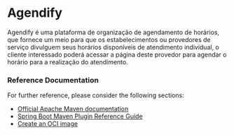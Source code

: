 # Agendify

Agendify é uma plataforma de organização de agendamento de horários, que fornece um meio para que os estabelecimentos ou provedores de serviço divulguem seus horários disponíveis de atendimento individual, o cliente interessado poderá acessar a página deste provedor para agendar o horário para a realização do atendimento.

### Reference Documentation

For further reference, please consider the following sections:

* [Official Apache Maven documentation](https://maven.apache.org/guides/index.html)
* [Spring Boot Maven Plugin Reference Guide](https://docs.spring.io/spring-boot/docs/3.1.1/maven-plugin/reference/html/)
* [Create an OCI image](https://docs.spring.io/spring-boot/docs/3.1.1/maven-plugin/reference/html/#build-image)

